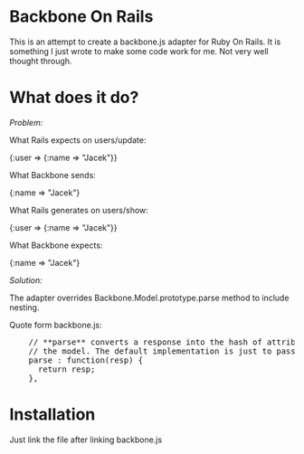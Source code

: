 # Backbone On Rails

This is an attempt to create a backbone.js adapter for Ruby On Rails.
It is something I just wrote to make some code work for me. Not very well thought through.

# What does it do?

*Problem:*

What Rails expects on users/update:

{:user => {:name => "Jacek"}}

What Backbone sends:

{:name => "Jacek"}

What Rails generates on users/show:

{:user => {:name => "Jacek"}}

What Backbone expects:

{:name => "Jacek"}

*Solution:*

The adapter overrides Backbone.Model.prototype.parse method to include nesting.

Quote form backbone.js:

<pre>
    // **parse** converts a response into the hash of attributes to be `set` on
    // the model. The default implementation is just to pass the response along.
    parse : function(resp) {
      return resp;
    },
</pre>




# Installation

Just link the file after linking backbone.js
